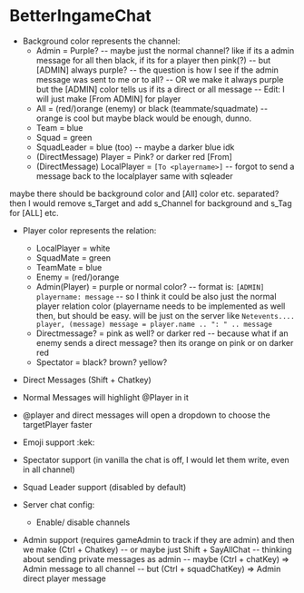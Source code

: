# BetterIngameChat

- Background color represents the channel:
  - Admin = Purple? -- maybe just the normal channel? like if its a admin message for all then black, if its for a player then pink(?) -- but [ADMIN] always purple? -- the question is how I see if the admin message was sent to me or to all?
  -- OR we make it always purple but the [ADMIN] color tells us if its a direct or all message
  -- Edit: I will just make [From ADMIN] for player
  - All = (red/)orange (enemy) or black (teammate/squadmate) -- orange is cool but maybe black would be enough, dunno.
  - Team = blue
  - Squad = green
  - SquadLeader = blue (too) -- maybe a darker blue idk
  - (DirectMessage) Player = Pink? or darker red [From]
  - (DirectMessage) LocalPlayer = `[To <playername>]`
 -- forgot to send a message back to the localplayer same with sqleader

maybe there should be background color and [All] color etc. separated? then I would remove s_Target and add s_Channel for background and s_Tag for [ALL] etc.

- Player color represents the relation:
  - LocalPlayer = white
  - SquadMate = green
  - TeamMate = blue
  - Enemy = (red/)orange
  - Admin(Player) = purple or normal color? -- format is: `[ADMIN] playername: message` -- so I think it could be also just the normal player relation color 
  (playername needs to be implemented as well then, but should be easy. will be just on the server like `Netevents.... player, (message) message = player.name .. ": " .. message`
  - Directmessage? = pink as well? or darker red -- because what if an enemy sends a direct message? then its orange on pink or on darker red 
  - Spectator = black? brown? yellow?
  
  
- Direct Messages (Shift + Chatkey)
- Normal Messages will highlight @Player in it
- @player and direct messages will open a dropdown to choose the targetPlayer faster
- Emoji support :kek:
- Spectator support (in vanilla the chat is off, I would let them write, even in all channel)
- Squad Leader support (disabled by default)
- Server chat config: 
  - Enable/ disable channels
- Admin support (requires gameAdmin to track if they are admin) and then we make (Ctrl + Chatkey) -- or maybe just Shift + SayAllChat -- thinking about sending private messages as admin
      -- maybe (Ctrl + chatKey) => Admin message to all channel
      -- but (Ctrl + squadChatKey) => Admin direct player message

